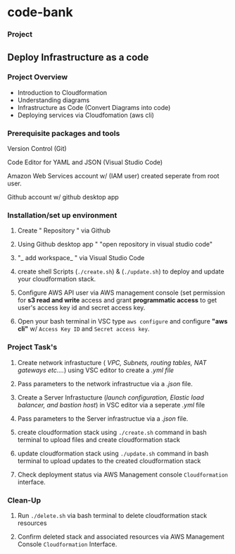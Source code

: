 # code-bank

### Project 

## Deploy Infrastructure as a code


### Project Overview

- Introduction to Cloudformation
- Understanding diagrams
- Infrastructure as Code (Convert Diagrams into code)
- Deploying services via Cloudfomation (aws cli)

### Prerequisite packages and tools


Version Control (Git)

Code Editor for YAML and JSON (Visual Studio Code)

Amazon Web Services account w/ (IAM user) created seperate from root user.

Github account w/ github desktop app



### Installation/set up environment


1. Create " Repository " via Github

2. Using Github desktop app " "open repository in visual studio code"

3. "_ add workspace_ " via Visual Studio Code

4. create shell Scripts (`./create.sh`) & (`./update.sh`) to deploy and update your cloudformation stack.

5. Configure AWS API user via AWS management console (set permission for **s3 read and write** access and grant **programmatic access** to get user's access key id and secret access key.

6. Open your bash terminal in VSC type  `aws configure` and configure **"aws cli"** w/ `Access Key ID` and `Secret access key`.



### Project Task's


1. Create network infrastucture ( _VPC, Subnets, routing tables, NAT gateways etc...._) using VSC editor to create a _.yml file_

2. Pass parameters to the network infrastructue via a _.json_ file.

3. Create a Server Infrastucture (_launch configuration, Elastic load balancer, and bastion host_) in VSC editor via a seperate _.yml_ file

4. Pass parameters to the Server infrastructue via a _.json_ file.

5. create cloudformation stack using `./create.sh` command in bash terminal to upload files and create cloudformation stack

6. update cloudformation stack using `./update.sh` command in bash terminal to upload updates to the created cloudformation stack

7. Check deployment status via AWS Management console `Cloudformation` interface.


### Clean-Up

1. Run `./delete.sh` via bash terminal to delete cloudformation stack resources

2. Confirm deleted stack and associated resources via AWS Management Console `Cloudformation` Interface.
